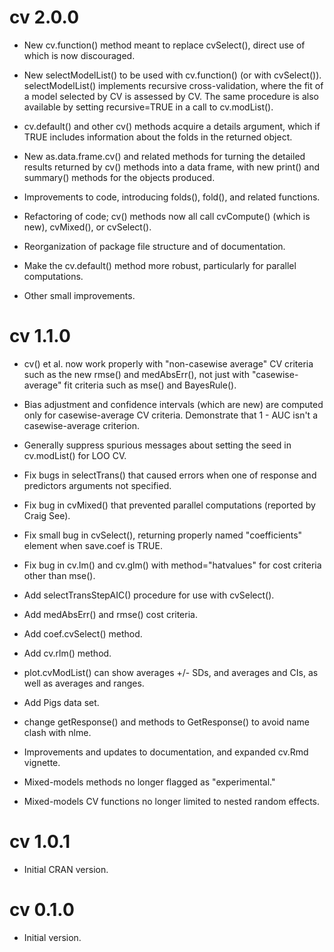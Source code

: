 # cv 2.0.0

- New cv.function() method meant to replace cvSelect(), direct use of which is now discouraged.

- New selectModelList() to be used with cv.function() (or with cvSelect()). selectModelList() implements recursive cross-validation, where the fit of a model selected by CV is assessed by CV. The same procedure is also available by setting recursive=TRUE in a call to cv.modList().

- cv.default() and other cv() methods acquire a details argument, which if TRUE includes information about the folds in the returned object.

- New as.data.frame.cv() and related methods for turning the detailed results returned by cv() methods into a data frame, with new print() and summary() methods for the objects produced.

- Improvements to code, introducing folds(), fold(), and related functions.

- Refactoring of code; cv() methods now all call cvCompute() (which is new), cvMixed(), or cvSelect().

- Reorganization of package file structure and of documentation.

- Make the cv.default() method more robust, particularly for parallel computations.

- Other small improvements.

# cv 1.1.0

- cv() et al. now work properly with "non-casewise average" CV criteria such as the new rmse() and medAbsErr(), not just with "casewise-average" fit criteria such as mse() and BayesRule().

- Bias adjustment and confidence intervals (which are new) are computed only for casewise-average CV criteria. Demonstrate that 1 - AUC isn't a casewise-average criterion.

- Generally suppress spurious messages about setting the seed in cv.modList() for LOO CV.

- Fix bugs in selectTrans() that caused errors when one of response and predictors arguments not specified.

- Fix bug in cvMixed() that prevented parallel computations (reported by Craig See).

- Fix small bug in cvSelect(), returning properly named "coefficients" element when save.coef is TRUE.

- Fix bug in cv.lm() and cv.glm() with method="hatvalues" for cost criteria other than mse().

- Add selectTransStepAIC() procedure for use with cvSelect().

- Add medAbsErr() and rmse() cost criteria.

- Add coef.cvSelect() method.

- Add cv.rlm() method.

- plot.cvModList() can show averages +/- SDs, and averages and CIs, as well as averages and ranges.

- Add Pigs data set.

- change getResponse() and methods to GetResponse() to avoid name clash with nlme.

- Improvements and updates to documentation, and expanded cv.Rmd vignette.

- Mixed-models methods no longer flagged as "experimental."

- Mixed-models CV functions no longer limited to nested random effects.

# cv 1.0.1

- Initial CRAN version.

# cv 0.1.0

- Initial version.
